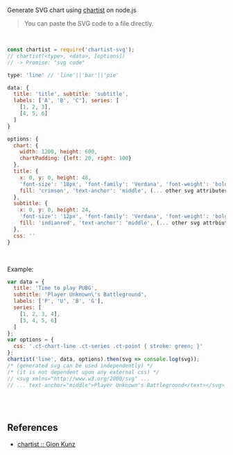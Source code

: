 Generate SVG chart using [chartist] on node.js
> You can paste the SVG code to a file directly.

<br>

```javascript
const chartist = require('chartist-svg');
// chartist(<type>, <data>, [options])
// -> Promise: "svg code"

type: 'line' // 'line'||'bar'||'pie'

data: {
  title: 'title', subtitle: 'subtitle',
  labels: ['A', 'B', 'C'], series: [
    [1, 2, 3],
    [4, 5, 6]
  ]
}

options: {
  chart: {
    width: 1200, height: 600,
    chartPadding: {left: 20, right: 100}
  },
  title: {
    x: 0, y: 0, height: 48,
    'font-size': '18px', 'font-family': 'Verdana', 'font-weight': 'bold',
    fill: 'crimson', 'text-anchor': 'middle', (... other svg attributes)
  },
  subtitle: {
    x: 0, y: 0, height: 24,
    'font-size': '12px', 'font-family': 'Verdana', 'font-weight': 'bold',
    fill: 'indianred', 'text-anchor': 'middle', (... other svg attrbiutes)
  },
  css: ''
}
```

<br>

Example:

```javascript
var data = {
  title: 'Time to play PUBG',
  subtitle: 'Player Unknown\'s Battleground',
  labels: ['P', 'U', 'B', 'G'],
  series: [
    [1, 2, 3, 4],
    [3, 4, 5, 6]
  ]
};
var options = {
  css: '.ct-chart-line .ct-series .ct-point { stroke: green; }'
};
chartist('line', data, options).then(svg => console.log(svg));
/* (generated svg can be used independently) */
/* (it is not dependent upon any external css) */
// <svg xmlns="http://www.w3.org/2000/svg" ...
// ... text-anchor="middle">Player Unknown's Battleground</text></svg>
```

<br>
<br>


## References

- [chartist :: Gion Kunz][chartist]

[chartist]: https://www.npmjs.com/package/chartist
